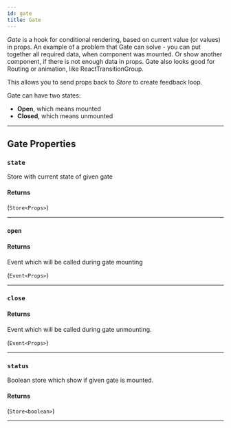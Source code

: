 ```yaml
---
id: gate
title: Gate
---
```


_Gate_ is a hook for conditional rendering, based on current value (or values) in props. An example of a problem that Gate can solve - you can put together all required data, when component was mounted. Or show another component, if there is not enough data in props. Gate also looks good for Routing or animation, like ReactTransitionGroup.

This allows you to send props back to _Store_ to create feedback loop.

Gate can have two states:

- **Open**, which means mounted
- **Closed**, which means unmounted

<hr />

## Gate Properties

### `state`

Store with current state of given gate

#### Returns

(`Store<Props>`)

<hr />

### `open`

#### Returns

Event which will be called during gate mounting

(`Event<Props>`)

<hr />

### `close`

#### Returns

Event which will be called during gate unmounting.

(`Event<Props>`)

<hr />

### `status`

Boolean store which show if given gate is mounted.

#### Returns

(`Store<boolean>`)

<hr />
